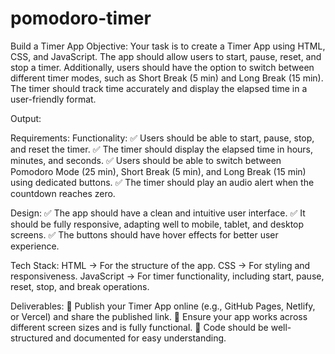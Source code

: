 # pomodoro-timer

Build a Timer App
Objective:
Your task is to create a Timer App using HTML, CSS, and JavaScript. The app should allow users to start, pause, reset, and stop a timer. Additionally, users should have the option to switch between different timer modes, such as Short Break (5 min) and Long Break (15 min). The timer should track time accurately and display the elapsed time in a user-friendly format.

Output:


Requirements:
Functionality:
✅ Users should be able to start, pause, stop, and reset the timer.
✅ The timer should display the elapsed time in hours, minutes, and seconds.
✅ Users should be able to switch between Pomodoro Mode (25 min), Short Break (5 min), and Long Break (15 min) using dedicated buttons.
✅ The timer should play an audio alert when the countdown reaches zero.


Design:
✅ The app should have a clean and intuitive user interface.
✅ It should be fully responsive, adapting well to mobile, tablet, and desktop screens.
✅ The buttons should have hover effects for better user experience.

Tech Stack:
HTML → For the structure of the app.
CSS → For styling and responsiveness.
JavaScript → For timer functionality, including start, pause, reset, stop, and break operations.

Deliverables:
📌 Publish your Timer App online (e.g., GitHub Pages, Netlify, or Vercel) and share the published link.
📌 Ensure your app works across different screen sizes and is fully functional.
📌 Code should be well-structured and documented for easy understanding.
